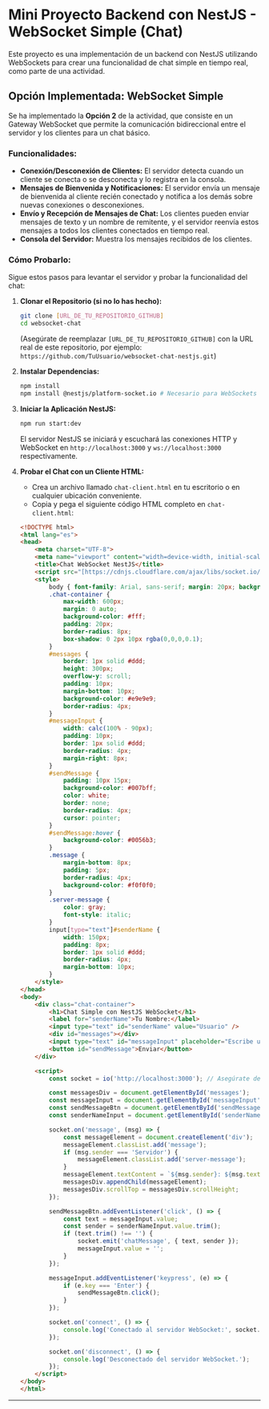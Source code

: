 # Mini Proyecto Backend con NestJS - WebSocket Simple (Chat)

Este proyecto es una implementación de un backend con NestJS utilizando WebSockets para crear una funcionalidad de chat simple en tiempo real, como parte de una actividad.

## Opción Implementada: WebSocket Simple

Se ha implementado la **Opción 2** de la actividad, que consiste en un Gateway WebSocket que permite la comunicación bidireccional entre el servidor y los clientes para un chat básico.

### Funcionalidades:

* **Conexión/Desconexión de Clientes:** El servidor detecta cuando un cliente se conecta o se desconecta y lo registra en la consola.
* **Mensajes de Bienvenida y Notificaciones:** El servidor envía un mensaje de bienvenida al cliente recién conectado y notifica a los demás sobre nuevas conexiones o desconexiones.
* **Envío y Recepción de Mensajes de Chat:** Los clientes pueden enviar mensajes de texto y un nombre de remitente, y el servidor reenvía estos mensajes a todos los clientes conectados en tiempo real.
* **Consola del Servidor:** Muestra los mensajes recibidos de los clientes.

### Cómo Probarlo:

Sigue estos pasos para levantar el servidor y probar la funcionalidad del chat:

1.  **Clonar el Repositorio (si no lo has hecho):**
    ```bash
    git clone [URL_DE_TU_REPOSITORIO_GITHUB]
    cd websocket-chat
    ```
    (Asegúrate de reemplazar `[URL_DE_TU_REPOSITORIO_GITHUB]` con la URL real de este repositorio, por ejemplo: `https://github.com/TuUsuario/websocket-chat-nestjs.git`)

2.  **Instalar Dependencias:**
    ```bash
    npm install
    npm install @nestjs/platform-socket.io # Necesario para WebSockets
    ```

3.  **Iniciar la Aplicación NestJS:**
    ```bash
    npm run start:dev
    ```
    El servidor NestJS se iniciará y escuchará las conexiones HTTP y WebSocket en `http://localhost:3000` y `ws://localhost:3000` respectivamente.

4.  **Probar el Chat con un Cliente HTML:**
    -   Crea un archivo llamado `chat-client.html` en tu escritorio o en cualquier ubicación conveniente.
    -   Copia y pega el siguiente código HTML completo en `chat-client.html`:

    ```html
    <!DOCTYPE html>
    <html lang="es">
    <head>
        <meta charset="UTF-8">
        <meta name="viewport" content="width=device-width, initial-scale=1.0">
        <title>Chat WebSocket NestJS</title>
        <script src="[https://cdnjs.cloudflare.com/ajax/libs/socket.io/4.7.5/socket.io.min.js](https://cdnjs.cloudflare.com/ajax/libs/socket.io/4.7.5/socket.io.min.js)"></script>
        <style>
            body { font-family: Arial, sans-serif; margin: 20px; background-color: #f4f4f4; }
            .chat-container {
                max-width: 600px;
                margin: 0 auto;
                background-color: #fff;
                padding: 20px;
                border-radius: 8px;
                box-shadow: 0 2px 10px rgba(0,0,0,0.1);
            }
            #messages {
                border: 1px solid #ddd;
                height: 300px;
                overflow-y: scroll;
                padding: 10px;
                margin-bottom: 10px;
                background-color: #e9e9e9;
                border-radius: 4px;
            }
            #messageInput {
                width: calc(100% - 90px);
                padding: 10px;
                border: 1px solid #ddd;
                border-radius: 4px;
                margin-right: 8px;
            }
            #sendMessage {
                padding: 10px 15px;
                background-color: #007bff;
                color: white;
                border: none;
                border-radius: 4px;
                cursor: pointer;
            }
            #sendMessage:hover {
                background-color: #0056b3;
            }
            .message {
                margin-bottom: 8px;
                padding: 5px;
                border-radius: 4px;
                background-color: #f0f0f0;
            }
            .server-message {
                color: gray;
                font-style: italic;
            }
            input[type="text"]#senderName {
                width: 150px;
                padding: 8px;
                border: 1px solid #ddd;
                border-radius: 4px;
                margin-bottom: 10px;
            }
        </style>
    </head>
    <body>
        <div class="chat-container">
            <h1>Chat Simple con NestJS WebSocket</h1>
            <label for="senderName">Tu Nombre:</label>
            <input type="text" id="senderName" value="Usuario" />
            <div id="messages"></div>
            <input type="text" id="messageInput" placeholder="Escribe un mensaje..." />
            <button id="sendMessage">Enviar</button>
        </div>

        <script>
            const socket = io('http://localhost:3000'); // Asegúrate de que esta URL sea correcta

            const messagesDiv = document.getElementById('messages');
            const messageInput = document.getElementById('messageInput');
            const sendMessageBtn = document.getElementById('sendMessage');
            const senderNameInput = document.getElementById('senderName');

            socket.on('message', (msg) => {
                const messageElement = document.createElement('div');
                messageElement.classList.add('message');
                if (msg.sender === 'Servidor') {
                    messageElement.classList.add('server-message');
                }
                messageElement.textContent = `${msg.sender}: ${msg.text}`;
                messagesDiv.appendChild(messageElement);
                messagesDiv.scrollTop = messagesDiv.scrollHeight;
            });

            sendMessageBtn.addEventListener('click', () => {
                const text = messageInput.value;
                const sender = senderNameInput.value.trim();
                if (text.trim() !== '') {
                    socket.emit('chatMessage', { text, sender });
                    messageInput.value = '';
                }
            });

            messageInput.addEventListener('keypress', (e) => {
                if (e.key === 'Enter') {
                    sendMessageBtn.click();
                }
            });

            socket.on('connect', () => {
                console.log('Conectado al servidor WebSocket:', socket.id);
            });

            socket.on('disconnect', () => {
                console.log('Desconectado del servidor WebSocket.');
            });
        </script>
    </body>
    </html>
    ```

---